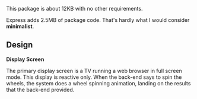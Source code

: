 This package is about 12KB with no other requirements.

Express adds 2.5MB of package code. That's hardly what I would consider **minimalist**.

## Design

**Display Screen**

The primary display screen is a TV running a web browser in full screen mode. This display is reactive only. When the back-end says to spin the wheels, the system does a wheel spinning animation, landing on the results that the back-end provided.
